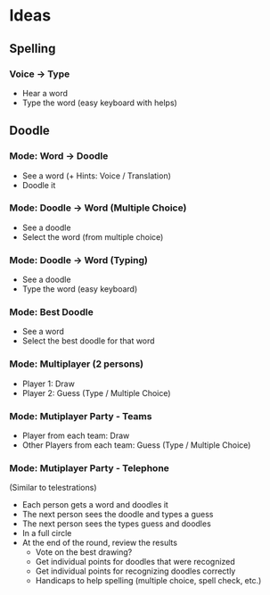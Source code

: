 # Ideas

## Spelling

### Voice -> Type

- Hear a word
- Type the word (easy keyboard with helps)

## Doodle 

### Mode: Word -> Doodle

- See a word (+ Hints: Voice / Translation)
- Doodle it

### Mode: Doodle -> Word (Multiple Choice)

- See a doodle
- Select the word (from multiple choice)

### Mode: Doodle -> Word (Typing)

- See a doodle
- Type the word (easy keyboard)

### Mode: Best Doodle

- See a word
- Select the best doodle for that word

### Mode: Multiplayer (2 persons)

- Player 1: Draw
- Player 2: Guess (Type / Multiple Choice)

### Mode: Mutiplayer Party - Teams

- Player from each team: Draw
- Other Players from each team: Guess (Type / Multiple Choice)

### Mode: Mutiplayer Party - Telephone

(Similar to telestrations)

- Each person gets a word and doodles it
- The next person sees the doodle and types a guess
- The next person sees the types guess and doodles
- In a full circle
- At the end of the round, review the results
    - Vote on the best drawing?
    - Get individual points for doodles that were recognized
    - Get individual points for recognizing doodles correctly
    - Handicaps to help spelling (multiple choice, spell check, etc.)